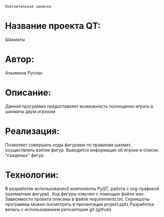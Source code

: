 ``Пояснительная записка``

# Название проекта QT: 
Шахматы
# Автор: 
Альминов Руслан
# Описание:
Данная программа предоставляет возможность полноценно играть в шахматы двум игрокам
# Реализация:
Позволяет совершать ходы фигурами по правилам шахмат, осуществлять взятие фигур. 
Выводится информация об игроке и список "съеденых" фигур.
# Технологии:
В разработке использовалисб компоненты PyQT, работа с svg-графикой (шахматные фигуры). 
Ход фигуры озвучен с помощью файла wav.
Зависимости проекта описаны в файле requirements.txt.
Скриншоты программы можно посмотреть в презентации project.pptx
Разработка велась с использованием репозитория git (github)